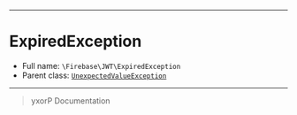 ***

# ExpiredException





* Full name: `\Firebase\JWT\ExpiredException`
* Parent class: [`UnexpectedValueException`](../../UnexpectedValueException.md)






***
> yxorP Documentation
